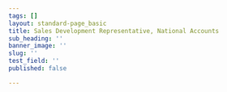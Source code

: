 ```yaml
---
tags: []
layout: standard-page_basic
title: Sales Development Representative, National Accounts
sub_heading: ''
banner_image: ''
slug: ''
test_field: ''
published: false

---
```


